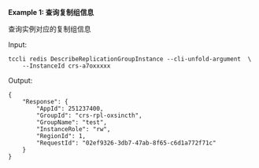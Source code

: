 **Example 1: 查询复制组信息**

查询实例对应的复制组信息

Input: 

```
tccli redis DescribeReplicationGroupInstance --cli-unfold-argument  \
    --InstanceId crs-a7oxxxxx
```

Output: 
```
{
    "Response": {
        "AppId": 251237400,
        "GroupId": "crs-rpl-oxsincth",
        "GroupName": "test",
        "InstanceRole": "rw",
        "RegionId": 1,
        "RequestId": "02ef9326-3db7-47ab-8f65-c6d1a772f71c"
    }
}
```

